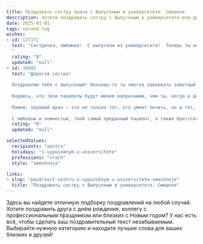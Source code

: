```yaml
---
title: Поздравить сестру врача с Выпускным в университете. Смешное
description: Хотите поздравить сестру с Выпускным в университете или другим праздником? Наш ИИ создаст незабываемое поздравление, а вы обязательно выделитесь среди других.  
date: 2025-01-01
tags: second tag
wishes:
- id: 127171
  text: "Сестричка, любимая!  С выпуском из университета!  Теперь ты не просто сестра, а сестра-врач!  Готовься к бесконечному потоку вопросов \"А ты мне можешь...?\"  и к тому, что теперь все твои родственники будут здоровы, как никогда,  исключительно благодаря твоему всевидящему врачебному взгляду!  Шучу, конечно (ну, почти).  Поздравляю с огромным достижением!  Пусть твоя карьера будет яркой, успешной и...  ну, хотя бы относительно спокойной! 😉
  "
  rating: "0"
  updated: "null"
- id: 36085
  text: "Дорогая сестра!
  
  Поздравляю тебя с выпускным! Наконец-то ты смогла завоевать заветный диплом врача! Теперь ты официально можешь прописывать людям лекарства и советовать не есть доширак на завтрак.
  
  Надеюсь, что твои пациенты будут менее капризными, чем ты, когда в детстве просила последний кусочек торта. Желаю, чтобы твои медицинские знания были всегда под рукой, а чувство юмора помогало справляться даже с самыми сложными диагнозами!
  
  Помни: хороший врач — это не только тот, кто умеет лечить, но и тот, кто умеет рассмешить. Так что готовься, твой кабинет будет одновременно и лечебницей, и площадкой для стендапа!
  
  С любовью и нежностью, твой самый преданный пациент, а также брат/сестра!"
  rating: "0"
  updated: "null"

selectedValues:
  recipients: "sestru"
  holidays: "s-vypussknym-v-universitete"
  professions: "vrach"
  style: "smeshnoje"

links:
- slug: "pozdravit-sestru-s-vypussknym-v-universitete-smeshnoje"
  title: "Поздравить сестру с Выпускным в университете. Смешное"
---
```


Здесь вы найдете отличную подборку поздравлений на любой случай.
Хотите поздравить друга с днём рождения, коллегу с профессиональным праздником или близких с Новым годом? У нас есть всё, чтобы сделать ваш поздравительный текст незабываемым. Выбирайте нужную категорию и находите лучшие слова для ваших близких и друзей!
